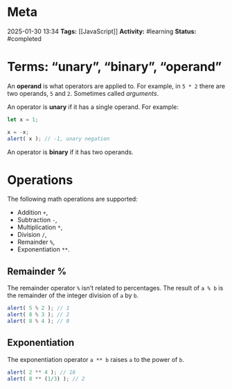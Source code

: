 # Meta
2025-01-30 13:34
**Tags:** [[JavaScript]]
**Activity:** #learning 
**Status:** #completed 

# Terms: “unary”, “binary”, “operand”
An **operand** is what operators are applied to. For example, in `5 * 2` there are two operands, `5` and `2`. Sometimes called *arguments*.

An operator is **unary** if it has a single operand. For example:
```JavaScript title:example.js
let x = 1;

x = -x;
alert( x ); // -1, unary negation
```

An operator is **binary** if it has two operands.

# Operations
The following math operations are supported:
- Addition `+`,
- Subtraction `-`,
- Multiplication `*`,
- Division `/`,
- Remainder `%`,
- Exponentiation `**`.

## Remainder %
The remainder operator `%` isn’t related to percentages. The result of `a % b` is the remainder of the integer division of `a` by `b`.
```JavaScript title:example.js
alert( 5 % 2 ); // 1
alert( 8 % 3 ); // 2
alert( 8 % 4 ); // 0
```

## Exponentiation
The exponentiation operator `a ** b` raises `a` to the power of `b`.
```JavaScript title:example.js
alert( 2 ** 4 ); // 16
alert( 8 ** (1/3) ); // 2
```